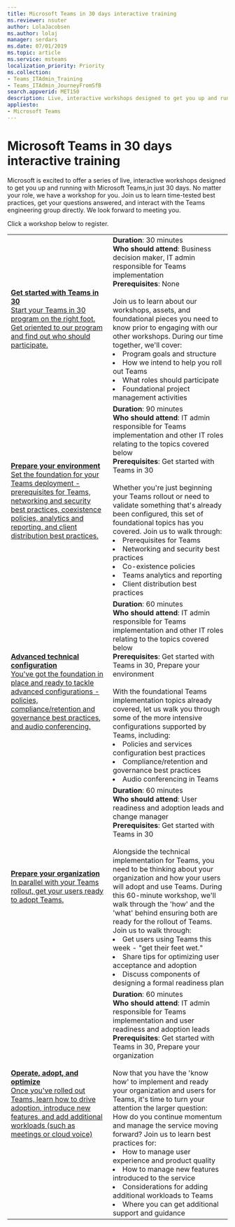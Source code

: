 ```yaml
---
title: Microsoft Teams in 30 days interactive training
ms.reviewer: nsuter
author: LolaJacobsen
ms.author: lolaj
manager: serdars
ms.date: 07/01/2019
ms.topic: article
ms.service: msteams
localization_priority: Priority
ms.collection:  
- Teams_ITAdmin_Training
- Teams_ITAdmin_JourneyFromSfB
search.appverid: MET150
description: Live, interactive workshops designed to get you up and running with Microsoft Teams in just 30 days.
appliesto: 
- Microsoft Teams
---
```

# Microsoft Teams in 30 days interactive training

Microsoft is excited to offer a series of live, interactive workshops designed to get you up and running with Microsoft Teams,in just 30 days. No matter your role, we have a workshop for you. Join us to learn time-tested best practices, get your questions answered, and interact with the Teams engineering group directly. We look forward to meeting you.

Click a workshop below to register.


<table><tr><td><a href="https://docs.microsoft.com/microsoftteams/training-microsoft-teams-landing-page"><b>Get started with Teams in 30</b><br>Start your Teams in 30 program on the right foot. Get oriented to our program and find out who should participate.</br> </a></td><td> <b>Duration</b>: 30 minutes <br><b>Who should attend</b>: Business decision maker, IT admin responsible for Teams implementation<br><b>Prerequisites</b>: None <br><br>Join us to learn about our workshops, assets, and foundational pieces you need to know prior to engaging with our other workshops. During our time together, we'll cover:<li>Program goals and structure</li><li>How we intend to help you roll out Teams</li><li>What roles should participate</li><li>Foundational project management activities</li></td></tr>
<tr><td><a href="https://docs.microsoft.com/microsoftteams/training-microsoft-teams-landing-page"><b>Prepare your environment</b><br>Set the foundation for your Teams deployment - prerequisites for Teams, networking and security best practices, coexistence policies, analytics and reporting, and client distribution best practices.</br> </a></td><td> <b>Duration</b>: 90 minutes <br><b>Who should attend</b>: IT admin responsible for Teams implementation and other IT roles relating to the topics covered below <br><b>Prerequisites</b>: Get started with Teams in 30 <br><br>Whether you're just beginning your Teams rollout or need to validate something that's already been configured, this set of foundational topics has you covered. Join us to walk through: <li>Prerequisites for Teams</li><li>Networking and security best practices</li><li>Co-existence policies</li><li>Teams analytics and reporting</li><li>Client distribution best practices</li> </td></tr>
<tr><td><a href="https://docs.microsoft.com/microsoftteams/training-microsoft-teams-landing-page"><b>Advanced technical configuration</b><br>You've got the foundation in place and ready to tackle advanced configurations - policies, compliance/retention and governance best practices, and audio conferencing.</br></a> </td><td>  <b>Duration</b>: 60 minutes <br><b>Who should attend</b>: IT admin responsible for Teams implementation and other IT roles relating to the topics covered below <br><b>Prerequisites</b>: Get started with Teams in 30, Prepare your environment <br><br> With the foundational Teams implementation topics already covered, let us walk you through some of the more intensive configurations supported by Teams, including: <li>Policies and services configuration best practices</li><li>Compliance/retention and governance best practices</li><li>Audio conferencing in Teams</li> </td></tr>
<tr><td> <a href="https://docs.microsoft.com/microsoftteams/training-microsoft-teams-landing-page"><b>Prepare your organization</b><br>In parallel with your Teams rollout, get your users ready to adopt Teams.</br></a></td> <td> <b>Duration</b>: 60 minutes <br><b>Who should attend</b>: User readiness and adoption leads and change manager <br><b>Prerequisites</b>: Get started with Teams in 30<br><br> Alongside the technical implementation for Teams, you need to be thinking about your organization and how your users will adopt and use Teams. During this 60-minute workshop, we'll walk through the 'how' and the 'what' behind ensuring both are ready for the rollout of Teams. Join us to walk through:<li>Get users using Teams this week - "get their feet wet."</li><li>Share tips for optimizing user acceptance and adoption</li><li>Discuss components of designing a formal readiness plan</li> </td></tr>
<tr><td><a href="https://docs.microsoft.com/microsoftteams/training-microsoft-teams-landing-page"><b>Operate, adopt, and optimize</b><br>Once you've rolled out Teams, learn how to drive adoption, introduce new features, and add additional workloads (such as meetings or cloud voice)</br></a></td><td> <b>Duration</b>: 60 minutes <br><b>Who should attend</b>: IT admin responsible for Teams implementation and user readiness and adoption leads <br><b>Prerequisites</b>: Get started with Teams in 30, Prepare your organization<br> <br>Now that you have the 'know how' to implement and ready your organization and users for Teams, it's time to turn your attention the larger question: How do you continue momentum and manage the service moving forward? Join us to learn best practices for: <li>How to manage user experience and product quality</li><li>How to manage new features introduced to the service</li><li>Considerations for adding additional workloads to Teams</li><li>Where you can get additional support and guidance</li> </td></tr></table>
